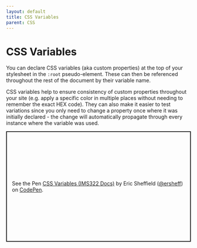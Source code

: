 ```yaml
---
layout: default
title: CSS Variables
parent: CSS
---
```

# CSS Variables
You can declare CSS variables (aka custom properties) at the top of your stylesheet in the `:root` pseudo-element. These can then be referenced throughout the rest of the document by their variable name.

CSS variables help to ensure consistency of custom properties throughout your site (e.g. apply a specific color in multiple places without needing to remember the exact HEX code). They can also make it easier to test variations since you only need to change a property once where it was initially declared - the change will automatically propagate through every instance where the variable was used.
<p class="codepen" data-height="350" data-default-tab="html,result" data-slug-hash="wvNVOKx" data-editable="true" data-user="ersheff" style="height: 300px; box-sizing: border-box; display: flex; align-items: center; justify-content: center; border: 2px solid; margin: 1em 0; padding: 1em;">
  <span>See the Pen <a href="https://codepen.io/ersheff/pen/wvNVOKx">
  CSS Variables (IMS322 Docs)</a> by Eric Sheffield (<a href="https://codepen.io/ersheff">@ersheff</a>)
  on <a href="https://codepen.io">CodePen</a>.</span>
</p>
<script async src="https://cpwebassets.codepen.io/assets/embed/ei.js"></script>